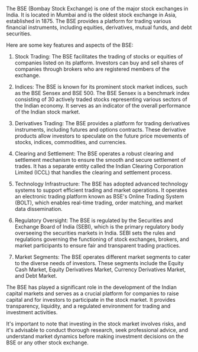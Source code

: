 The BSE (Bombay Stock Exchange) is one of the major stock exchanges in India. It is located in Mumbai and is the oldest stock exchange in Asia, established in 1875. The BSE provides a platform for trading various financial instruments, including equities, derivatives, mutual funds, and debt securities.

Here are some key features and aspects of the BSE:

1. Stock Trading: The BSE facilitates the trading of stocks or equities of companies listed on its platform. Investors can buy and sell shares of companies through brokers who are registered members of the exchange.

2. Indices: The BSE is known for its prominent stock market indices, such as the BSE Sensex and BSE 500. The BSE Sensex is a benchmark index consisting of 30 actively traded stocks representing various sectors of the Indian economy. It serves as an indicator of the overall performance of the Indian stock market.

3. Derivatives Trading: The BSE provides a platform for trading derivatives instruments, including futures and options contracts. These derivative products allow investors to speculate on the future price movements of stocks, indices, commodities, and currencies.

4. Clearing and Settlement: The BSE operates a robust clearing and settlement mechanism to ensure the smooth and secure settlement of trades. It has a separate entity called the Indian Clearing Corporation Limited (ICCL) that handles the clearing and settlement process.

5. Technology Infrastructure: The BSE has adopted advanced technology systems to support efficient trading and market operations. It operates an electronic trading platform known as BSE's Online Trading System (BOLT), which enables real-time trading, order matching, and market data dissemination.

6. Regulatory Oversight: The BSE is regulated by the Securities and Exchange Board of India (SEBI), which is the primary regulatory body overseeing the securities markets in India. SEBI sets the rules and regulations governing the functioning of stock exchanges, brokers, and market participants to ensure fair and transparent trading practices.

7. Market Segments: The BSE operates different market segments to cater to the diverse needs of investors. These segments include the Equity Cash Market, Equity Derivatives Market, Currency Derivatives Market, and Debt Market.

The BSE has played a significant role in the development of the Indian capital markets and serves as a crucial platform for companies to raise capital and for investors to participate in the stock market. It provides transparency, liquidity, and a regulated environment for trading and investment activities.

It's important to note that investing in the stock market involves risks, and it's advisable to conduct thorough research, seek professional advice, and understand market dynamics before making investment decisions on the BSE or any other stock exchange.